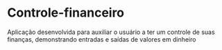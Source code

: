 # Controle-financeiro
Aplicação desenvolvida para auxiliar o usuário a ter um controle  de suas finanças, demonstrando entradas e saídas de valores em dinheiro
